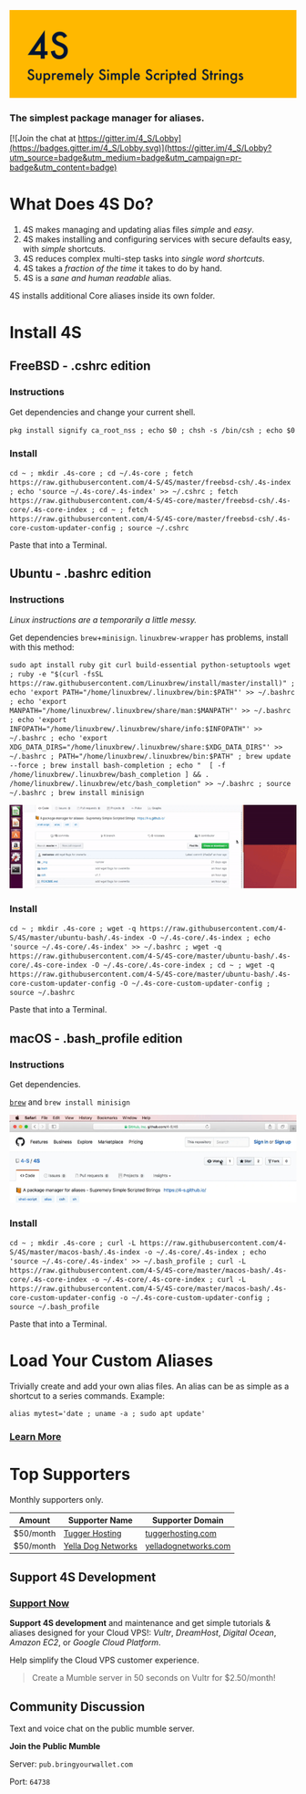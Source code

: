 ![](https://raw.githubusercontent.com/4-S/4S/master/_img/4s-wide.png)

### The simplest package manager for aliases.

[![Join the chat at https://gitter.im/4_S/Lobby](https://badges.gitter.im/4_S/Lobby.svg)](https://gitter.im/4_S/Lobby?utm_source=badge&utm_medium=badge&utm_campaign=pr-badge&utm_content=badge)

# What Does 4S Do?

1. 4S makes managing and updating alias files _simple_ and _easy_.
1. 4S makes installing and configuring services with secure defaults easy, with _simple_ shortcuts.
1. 4S reduces complex multi-step tasks into _single word shortcuts_.
1. 4S takes a _fraction of the time_ it takes to do by hand.
1. 4S is a _sane and human readable_ alias.

4S installs additional Core aliases inside its own folder.

# Install 4S

## FreeBSD - .cshrc edition

### Instructions

Get dependencies and change your current shell.

`pkg install signify ca_root_nss ; echo $0 ; chsh -s /bin/csh ; echo $0`

### Install

```
cd ~ ; mkdir .4s-core ; cd ~/.4s-core ; fetch https://raw.githubusercontent.com/4-S/4S/master/freebsd-csh/.4s-index ; echo 'source ~/.4s-core/.4s-index' >> ~/.cshrc ; fetch https://raw.githubusercontent.com/4-S/4S-core/master/freebsd-csh/.4s-core/.4s-core-index ; cd ~ ; fetch https://raw.githubusercontent.com/4-S/4S-core/master/freebsd-csh/.4s-core-custom-updater-config ; source ~/.cshrc
```
Paste that into a Terminal.

## Ubuntu - .bashrc edition

### Instructions

_Linux instructions are a temporarily a little messy._

Get dependencies `brew`+`minisign`. `linuxbrew-wrapper` has problems, install with this method:

```
sudo apt install ruby git curl build-essential python-setuptools wget ; ruby -e "$(curl -fsSL https://raw.githubusercontent.com/Linuxbrew/install/master/install)" ; echo 'export PATH="/home/linuxbrew/.linuxbrew/bin:$PATH"' >> ~/.bashrc ; echo 'export MANPATH="/home/linuxbrew/.linuxbrew/share/man:$MANPATH"' >> ~/.bashrc ; echo 'export INFOPATH="/home/linuxbrew/.linuxbrew/share/info:$INFOPATH"' >> ~/.bashrc ; echo 'export XDG_DATA_DIRS="/home/linuxbrew/.linuxbrew/share:$XDG_DATA_DIRS"' >> ~/.bashrc ; PATH="/home/linuxbrew/.linuxbrew/bin:$PATH" ; brew update --force ; brew install bash-completion ; echo "  [ -f /home/linuxbrew/.linuxbrew/bash_completion ] && . /home/linuxbrew/.linuxbrew/etc/bash_completion" >> ~/.bashrc ; source ~/.bashrc ; brew install minisign
```

![](https://raw.githubusercontent.com/4-S/4S/master/_img/4s-install-ubuntu.gif)

### Install

```
cd ~ ; mkdir .4s-core ; wget -q https://raw.githubusercontent.com/4-S/4S/master/ubuntu-bash/.4s-index -O ~/.4s-core/.4s-index ; echo 'source ~/.4s-core/.4s-index' >> ~/.bashrc ; wget -q https://raw.githubusercontent.com/4-S/4S-core/master/ubuntu-bash/.4s-core/.4s-core-index -O ~/.4s-core/.4s-core-index ; cd ~ ; wget -q https://raw.githubusercontent.com/4-S/4S-core/master/ubuntu-bash/.4s-core-custom-updater-config -O ~/.4s-core-custom-updater-config ; source ~/.bashrc
```
Paste that into a Terminal.


## macOS - .bash_profile edition

### Instructions

Get dependencies.

[`brew`](https://brew.sh/) and `brew install minisign`

![](https://raw.githubusercontent.com/4-S/4S/master/_img/4s-install-mac.gif)

### Install

```
cd ~ ; mkdir .4s-core ; curl -L https://raw.githubusercontent.com/4-S/4S/master/macos-bash/.4s-index -o ~/.4s-core/.4s-index ; echo 'source ~/.4s-core/.4s-index' >> ~/.bash_profile ; curl -L https://raw.githubusercontent.com/4-S/4S-core/master/macos-bash/.4s-core/.4s-core-index -o ~/.4s-core/.4s-core-index ; curl -L https://raw.githubusercontent.com/4-S/4S-core/master/macos-bash/.4s-core-custom-updater-config -o ~/.4s-core-custom-updater-config ; source ~/.bash_profile
```
Paste that into a Terminal.

# Load Your Custom Aliases

Trivially create and add your own alias files. An alias can be as simple as a shortcut to a series commands.
Example:

```
alias mytest='date ; uname -a ; sudo apt update'
```

### [Learn More](https://github.com/4-S/4S-custom)


# Top Supporters

Monthly supporters only.

Amount     | Supporter Name            | Supporter Domain       
-----------|---------------------------|------------------------
$50/month  | [Tugger Hosting][thgh]    | [tuggerhosting.com][th]
$50/month  | [Yella Dog Networks][ydn] | [yelladognetworks.com][ydn]

[reelsense]: https://github.com/reelsense
[byw]: http://frothymix.info
[thgh]: https://github.com/TuggerHosting
[th]: https://tuggerhosting.com/
[ydn]: https://yelladognetworks.com


## Support 4S Development

### **[Support Now](https://reelsense.tv/donate)**

**Support 4S development** and maintenance and get simple tutorials & aliases designed for your Cloud VPS!: _Vultr_, _DreamHost_, _Digital Ocean_, _Amazon EC2_, or _Google Cloud Platform_.

Help simplify the Cloud VPS customer experience.
> Create a Mumble server in 50 seconds on Vultr for $2.50/month!


## Community Discussion

Text and voice chat on the public mumble server.

**Join the Public Mumble**

Server: `pub.bringyourwallet.com`

Port: `64738`
